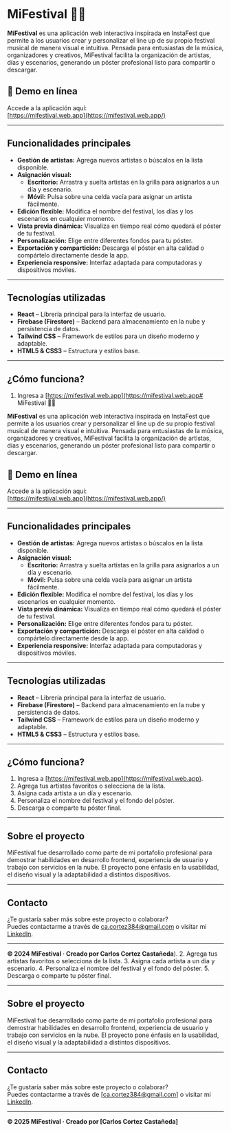 # MiFestival 🎤🎶

**MiFestival** es una aplicación web interactiva inspirada en InstaFest que permite a los usuarios crear y personalizar el line up de su propio festival musical de manera visual e intuitiva. Pensada para entusiastas de la música, organizadores y creativos, MiFestival facilita la organización de artistas, días y escenarios, generando un póster profesional listo para compartir o descargar.

## 🌟 Demo en línea

Accede a la aplicación aquí:  
[https://mifestival.web.app](https://mifestival.web.app/)

---

## Funcionalidades principales

- **Gestión de artistas:** Agrega nuevos artistas o búscalos en la lista disponible.
- **Asignación visual:**  
  - **Escritorio:** Arrastra y suelta artistas en la grilla para asignarlos a un día y escenario.
  - **Móvil:** Pulsa sobre una celda vacía para asignar un artista fácilmente.
- **Edición flexible:** Modifica el nombre del festival, los días y los escenarios en cualquier momento.
- **Vista previa dinámica:** Visualiza en tiempo real cómo quedará el póster de tu festival.
- **Personalización:** Elige entre diferentes fondos para tu póster.
- **Exportación y compartición:** Descarga el póster en alta calidad o compártelo directamente desde la app.
- **Experiencia responsive:** Interfaz adaptada para computadoras y dispositivos móviles.

---

## Tecnologías utilizadas

- **React** – Librería principal para la interfaz de usuario.
- **Firebase (Firestore)** – Backend para almacenamiento en la nube y persistencia de datos.
- **Tailwind CSS** – Framework de estilos para un diseño moderno y adaptable.
- **HTML5 & CSS3** – Estructura y estilos base.

---

## ¿Cómo funciona?

1. Ingresa a [https://mifestival.web.app](https://mifestival.web.app# MiFestival 🎤🎶

**MiFestival** es una aplicación web interactiva inspirada en InstaFest que permite a los usuarios crear y personalizar el line up de su propio festival musical de manera visual e intuitiva. Pensada para entusiastas de la música, organizadores y creativos, MiFestival facilita la organización de artistas, días y escenarios, generando un póster profesional listo para compartir o descargar.

## 🌟 Demo en línea

Accede a la aplicación aquí:  
[https://mifestival.web.app](https://mifestival.web.app/)

---

## Funcionalidades principales

- **Gestión de artistas:** Agrega nuevos artistas o búscalos en la lista disponible.
- **Asignación visual:**  
  - **Escritorio:** Arrastra y suelta artistas en la grilla para asignarlos a un día y escenario.
  - **Móvil:** Pulsa sobre una celda vacía para asignar un artista fácilmente.
- **Edición flexible:** Modifica el nombre del festival, los días y los escenarios en cualquier momento.
- **Vista previa dinámica:** Visualiza en tiempo real cómo quedará el póster de tu festival.
- **Personalización:** Elige entre diferentes fondos para tu póster.
- **Exportación y compartición:** Descarga el póster en alta calidad o compártelo directamente desde la app.
- **Experiencia responsive:** Interfaz adaptada para computadoras y dispositivos móviles.

---

## Tecnologías utilizadas

- **React** – Librería principal para la interfaz de usuario.
- **Firebase (Firestore)** – Backend para almacenamiento en la nube y persistencia de datos.
- **Tailwind CSS** – Framework de estilos para un diseño moderno y adaptable.
- **HTML5 & CSS3** – Estructura y estilos base.

---

## ¿Cómo funciona?

1. Ingresa a [https://mifestival.web.app](https://mifestival.web.app).
2. Agrega tus artistas favoritos o selecciona de la lista.
3. Asigna cada artista a un día y escenario.
4. Personaliza el nombre del festival y el fondo del póster.
5. Descarga o comparte tu póster final.

---

## Sobre el proyecto

MiFestival fue desarrollado como parte de mi portafolio profesional para demostrar habilidades en desarrollo frontend, experiencia de usuario y trabajo con servicios en la nube. El proyecto pone énfasis en la usabilidad, el diseño visual y la adaptabilidad a distintos dispositivos.

---

## Contacto

¿Te gustaría saber más sobre este proyecto o colaborar?  
Puedes contactarme a través de [ca.cortez384@gmail.com](mailto:ca.cortez384@gmail.com) o visitar mi [LinkedIn](https://www.linkedin.com/in/carlos-cortez-castañeda-266546324).

---

**© 2024 MiFestival · Creado por Carlos Cortez Castañeda**).
2. Agrega tus artistas favoritos o selecciona de la lista.
3. Asigna cada artista a un día y escenario.
4. Personaliza el nombre del festival y el fondo del póster.
5. Descarga o comparte tu póster final.

---

## Sobre el proyecto

MiFestival fue desarrollado como parte de mi portafolio profesional para demostrar habilidades en desarrollo frontend, experiencia de usuario y trabajo con servicios en la nube. El proyecto pone énfasis en la usabilidad, el diseño visual y la adaptabilidad a distintos dispositivos.

---

## Contacto

¿Te gustaría saber más sobre este proyecto o colaborar?  
Puedes contactarme a través de [ca.cortez384@gmail.com] o visitar mi [LinkedIn](www.linkedin.com/in/carlos-cortez-castañeda-266546324).

---

**© 2025 MiFestival · Creado por [Carlos Cortez Castañeda]**